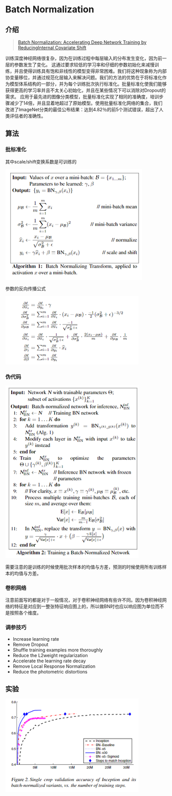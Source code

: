 # Batch Normalization

## 介绍

> [Batch Normalization: Accelerating Deep Network Training by ReducingInternal Covariate Shift](https://arxiv.org/abs/1502.03167)

训练深度神经网络很复杂，因为在训练过程中每层输入的分布发生变化，因为前一层的参数发生了变化。 这通过要求较低的学习率和仔细的参数初始化来减慢训练，并且使得训练具有饱和非线性的模型变得非常困难。我们将这种现象称为内部协变量移位，并通过规范化层输入来解决问题。我们的方法的优势在于将标准化作为模型体系结构的一部分，并为每个训练批次执行标准化。批量标准化使我们能够获得更高的学习率并且不太关心初始化，并且在某些情况下可以消除对Dropout的需求。 应用于最先进的图像分类模型，批量标准化实现了相同的准确度，培训步骤减少了14倍，并且显着地超过了原始模型。使用批量标准化网络的集合，我们改进了ImageNet分类的最佳公布结果：达到4.82％的前5个测试错误，超出了人类评估者的准确性。

## 算法

### 批标准化

其中scale/shift变换系数是可训练的

![](../../.gitbook/assets/image%20%28123%29.png)

参数的反向传播公式

![](../../.gitbook/assets/image%20%28187%29.png)

### 伪代码

![](../../.gitbook/assets/image%20%28198%29.png)

需要注意的是训练的时候使用批次样本的均值与方差，预测的时候使用所有训练样本的均值与方差。

### 卷积网络

注意前面写的都是对于一般情况，对于卷积神经网络有些许不同。因为卷积神经网络的特征是对应到一整张特征响应图上的，所以做BN时也应以响应图为单位而不是按照各个维度。

### 调参技巧

* Increase learning rate
* Remove Dropout
* Shuffle training examples more thoroughly
* Reduce the L2weight regularization
* Accelerate the learning rate decay
* Remove Local Response Normalization
* Reduce the photometric distortions

## 实验

![](../../.gitbook/assets/image%20%28203%29.png)



